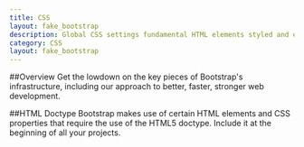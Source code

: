 ```yaml
---
title: CSS
layout: fake_bootstrap
description: Global CSS settings fundamental HTML elements styled and enhanced with extensible classes, and an advanced grid system.
category: CSS
layout: fake_bootstrap
---
```

##Overview
Get the lowdown on the key pieces of Bootstrap's infrastructure, including our approach to better, faster, stronger web development.

##HTML Doctype
Bootstrap makes use of certain HTML elements and CSS properties that require the use of the HTML5 doctype. Include it at the beginning of all your projects.
